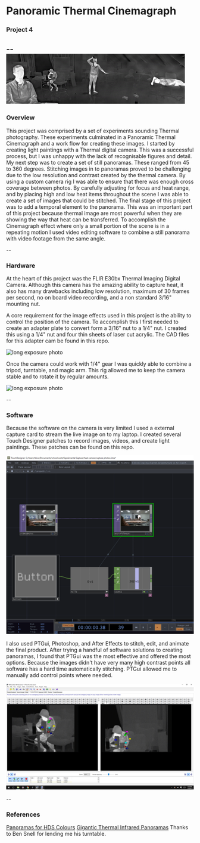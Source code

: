# Panoramic Thermal Cinemagraph
### Project 4
--
![long exposure photo](assets/final_moving_gif.gif)
--
### Overview

This project was comprised by a set of experiments sounding Thermal photography. These experiments culminated in a Panoramic Thermal Cinemagraph and a work flow for creating these images. I started by creating light paintings with a Thermal digital camera. This was a successful process, but I was unhappy with the lack of recognisable figures and detail. My next step was to create a set of still panoramas. These ranged from 45 to 360 degrees. Stitching images in to panoramas proved to be challenging due to the low resolution and contrast created by the thermal camera. By using a custom camera rig I was able to ensure that there was enough cross coverage between photos. By carefully adjusting for focus and heat range, and by placing high and low heat items throughout the scene I was able to create a set of images that could be stitched. The final stage of this project was to add a temporal element to the panorama. This was an important part of this project because thermal image are most powerful when they are showing the way that heat can be transferred. To accomplish the Cinemagraph effect where only a small portion of the scene is in a repeating motion I used video editing software to combine a still panorama with video footage from the same angle.

--
### Hardware

At the heart of this project was the FLIR E30bx Thermal Imaging Digital Camera. Although this camera has the amazing ability to capture heat, it also has many drawbacks including low resolution, maximum of 30 frames per second, no on board video recording, and a non standard 3/16" mounting nut.

A core requirement for the image effects used in this project is the ability to control the position of the camera. To accomplish this I first needed to create an adapter plate to convert form a 3/16" nut to a 1/4" nut. I created this using a 1/4" nut and four thin sheets of laser cut acrylic. The CAD files for this adapter cam be found in this repo.

![long exposure photo](assets/Capture_Rig.png)

Once the camera could work with 1/4" gear I was quickly able to combine a tripod, turntable, and magic arm. This rig allowed me to keep the camera stable and to rotate it by regular amounts.

![long exposure photo](assets/Capture_Rig_2.png)

--
### Software

Because the software on the camera is very limited I used a external capture card to stream the live image on to my laptop. I created several Touch Designer patches to record images, videos, and create light paintings. These patches can be found on this repo.

![long exposure photo](assets/touch_designer_screen_shot.png)

I also used PTGui, Photoshop, and After Effects to stitch, edit, and animate the final product. After trying a handful of software solutions to creating panoramas, I found that PTGui was the most effective and offered the most options. Because the images didn't have very many high contrast points all software has a hard time automatically stitching. PTGui allowed me to manually add control points where needed.

![long exposure photo](assets/PTGui_screen_shot.png)

--
### References

[Panoramas for HDS Colours](http://www.hugha.co.uk/Panoramas/Panoramas4HDS.htm)
[Gigantic Thermal Infrared Panoramas](http://www.flirnews.com/2015/03/05/gigantic-thermal-infrared-panoramas/)
Thanks to Ben Snell for lending me his turntable.
